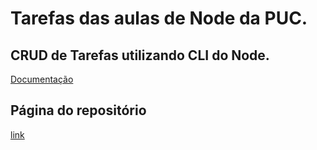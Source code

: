 # Tarefas das aulas de Node da PUC.
## CRUD de Tarefas utilizando CLI do Node.
[Documentação](todoList/README.md)

## Página do repositório
[link](https://weto.github.io/aulas_node/)

